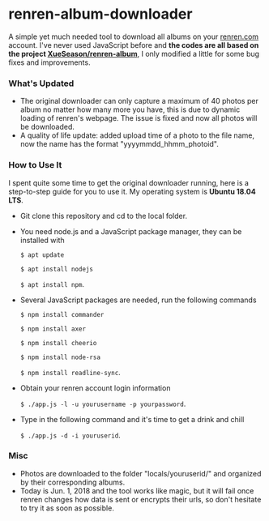 # renren-album-downloader
A simple yet much needed tool to download all albums on your [renren.com](renren.com) account. I&apos;ve never used JavaScript before and __the codes are all based on the project [XueSeason/renren-album](https://github.com/XueSeason/renren-album)__, I only modified a little for some bug fixes and improvements.

### What&apos;s Updated
- The original downloader can only capture a maximum of 40 photos per album no matter how many more you have, this is due to dynamic loading of renren&apos;s webpage. The issue is fixed and now all photos will be downloaded.
- A quality of life update: added upload time of a photo to the file name, now the name has the format &quot;yyyymmdd_hhmm_photoid&quot;.

### How to Use It
I spent quite some time to get the original downloader running, here is a step-to-step guide for you to use it. My operating system is __Ubuntu 18.04 LTS__.
- Git clone this repository and cd to the local folder.
- You need node.js and a JavaScript package manager, they can be installed with

  `$ apt update`

  `$ apt install nodejs`

  `$ apt install npm`.
- Several JavaScript packages are needed, run the following commands

  `$ npm install commander`

  `$ npm install axer`

  `$ npm install cheerio`

  `$ npm install node-rsa`

  `$ npm install readline-sync`.
- Obtain your renren account login information

  `$ ./app.js -l -u yourusername -p yourpassword`.
- Type in the following command and it&apos;s time to get a drink and chill

  `$ ./app.js -d -i youruserid`.

### Misc
- Photos are downloaded to the folder &quot;locals/youruserid/&quot; and organized by their corresponding albums.
- Today is Jun. 1, 2018 and the tool works like magic, but it will fail once renren changes how data is sent or encrypts their urls, so don't hesitate to try it as soon as possible.
